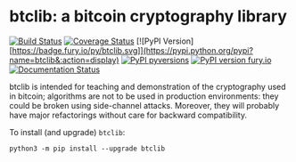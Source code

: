# btclib: a bitcoin cryptography library

[![Build Status](https://travis-ci.org/dginst/BitcoinBlockchainTechnology.svg)](https://travis-ci.org/dginst/BitcoinBlockchainTechnology)
[![Coverage Status](https://coveralls.io/repos/github/dginst/BitcoinBlockchainTechnology/badge.svg)](https://coveralls.io/github/dginst/BitcoinBlockchainTechnology)
[![PyPI Version][https://badge.fury.io/py/btclib.svg]](https://pypi.python.org/pypi?name=btclib&:action=display)
[![PyPI pyversions](https://img.shields.io/pypi/pyversions/btclib.svg)](https://pypi.python.org/pypi/btclib/)
[![PyPI version fury.io](https://badge.fury.io/py/btclib.svg)](https://pypi.python.org/pypi/btclib/)
[![Documentation Status](https://readthedocs.org/projects/btclib/badge/?version=latest)](http://btclib.readthedocs.io/?badge=latest)

btclib is intended for teaching and demonstration of the cryptography used in bitcoin; algorithms are not to be used in production environments: they could be broken using side-channel attacks. Moreover, they will probably have major refactorings without care for backward compatibility.

To install (and upgrade) `btclib`:
```
python3 -m pip install --upgrade btclib
```
